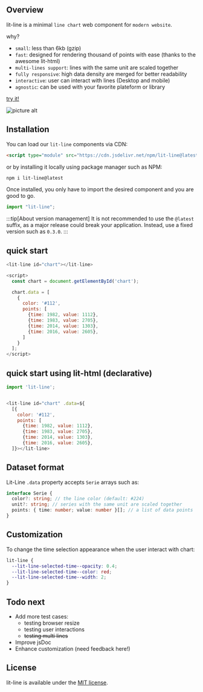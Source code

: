 ## Overview

lit-line is a minimal `line chart` web component for `modern website`.

why?

- `small`: less than 6kb (gzip)
- `fast`: designed for rendering thousand of points with ease (thanks to the awesome lit-html)
- `multi-lines support`: lines with the same unit are scaled together
- `fully responsive`: high data density are merged for better readability
- `interactive`: user can interact with lines (Desktop and mobile)
- `agnostic`: can be used with your favorite plateform or library

[try it!](https://apinet.github.io)

![picture alt](https://apinet.github.io/screenshot_random.png "LitLine Random screenshot")

## Installation

You can load our `lit-line` components via CDN:

```html
<script type="module" src="https://cdn.jsdelivr.net/npm/lit-line@latest/cdn/lit-line.js"></script>
```

or by installing it locally using package manager such as NPM:

```sh
npm i lit-line@latest
```

Once installed, you only have to import the desired component and you are good to go.

```js
import "lit-line";
```

:::tip[About version management]
It is not recommended to use the `@latest` suffix, as a major release could break your application. Instead, use a fixed version such as `0.3.0`.
:::

## quick start

```javascript
<lit-line id="chart"></lit-line>

<script>
  const chart = document.getElementById('chart');

  chart.data = [
    {
      color: '#112',
      points: [
        {time: 1982, value: 1112},
        {time: 1983, value: 2705},
        {time: 2014, value: 1303},
        {time: 2016, value: 2605},
      ]
    }
  ];
</script>
```

## quick start using lit-html (declarative)

```javascript
import 'lit-line';


<lit-line id="chart" .data=${
  [{
    color: '#112',
    points: [
      {time: 1982, value: 1112},
      {time: 1983, value: 2705},
      {time: 2014, value: 1303},
      {time: 2016, value: 2605},
  ]}></lit-line>
```

## Dataset format

Lit-Line `.data` property accepts `Serie` arrays such as:

```ts
interface Serie {
  color?: string; // the line color (default: #224)
  unit?: string; // series with the same unit are scaled together
  points: { time: number; value: number }[]; // a list of data points
}
```

## Customization

To change the time selection appearance when the user interact with chart:

```css
lit-line {
  --lit-line-selected-time--opacity: 0.4;
  --lit-line-selected-time--color: red;
  --lit-line-selected-time--width: 2;
}
```

## Todo next

- Add more test cases:
  - testing browser resize
  - testing user interactions
  - ~~testing multi lines~~
- Improve jsDoc
- Enhance customization (need feedback here!)

## License

lit-line is available under the [MIT license](https://opensource.org/licenses/MIT).
